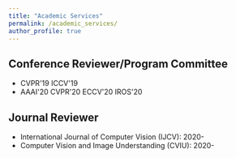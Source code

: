 ```yaml
---
title: "Academic Services"
permalink: /academic_services/
author_profile: true
---
```


## Conference Reviewer/Program Committee
* CVPR'19 ICCV'19
* AAAI'20 CVPR'20 ECCV'20 IROS'20

## Journal Reviewer
- International Journal of Computer Vision (IJCV): 2020-
- Computer Vision and Image Understanding (CVIU): 2020-